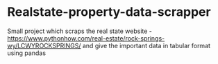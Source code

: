 # Realstate-property-data-scrapper
Small project which scraps the real state website - https://www.pythonhow.com/real-estate/rock-springs-wy/LCWYROCKSPRINGS/ and give the important data in tabular format using pandas
